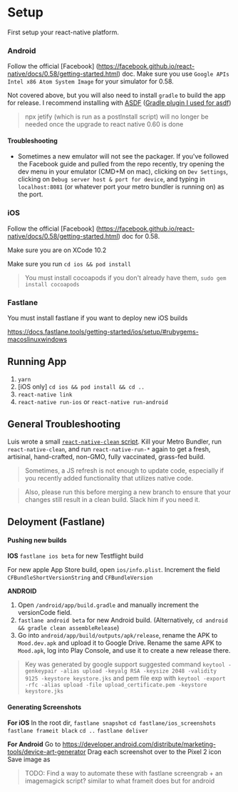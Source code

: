 # Setup

First setup your react-native platform. 

### Android
Follow the official [Facebook] (https://facebook.github.io/react-native/docs/0.58/getting-started.html) doc. Make sure you use `Google APIs Intel x86 Atom System Image` for your simulator for 0.58.

Not covered above, but you will also need to install `gradle` to build the app for release. I recommend installing with [ASDF](https://asdf-vm.com/#/) ([Gradle plugin I used for asdf](https://github.com/rfrancis/asdf-gradle))

> npx jetify (which is run as a postInstall script) will no longer be needed once the upgrade to react native 0.60 is done

#### Troubleshooting
* Sometimes a new emulator will not see the packager. If you've followed the Facebook guide and pulled from the repo recently, try opening the dev menu in your emulator (CMD+M on mac), clicking on `Dev Settings`, clicking on `Debug server host & port for device`, and typing in `localhost:8081` (or whatever port your metro bundler is running on) as the port.

### iOS
Follow the official [Facebook] (https://facebook.github.io/react-native/docs/0.58/getting-started.html) doc for 0.58.

Make sure you are on XCode 10.2

Make sure you run `cd ios && pod install`

> You must install cocoapods if you don't already have them, `sudo gem install cocoapods`

### Fastlane
You must install fastlane if you want to deploy new iOS builds

https://docs.fastlane.tools/getting-started/ios/setup/#rubygems-macoslinuxwindows

## Running App 
1. `yarn`
2. [iOS only] `cd ios && pod install && cd ..`
3. `react-native link`
4. `react-native run-ios` or `react-native run-android`

## General Troubleshooting
Luis wrote a small [`react-native-clean` script](https://gist.github.com/whoislewys/18942ac40edb68460c709fe2ed74dee4). Kill your Metro Bundler, run `react-native-clean`, and run `react-native-run-*` again to get a fresh, artisinal, hand-crafted, non-GMO, fully vaccinated, grass-fed build.

> Sometimes, a JS refresh is not enough to update code, especially if you recently added functionality that utilizes native code.

> Also, please run this before merging a new branch to ensure that your changes still result in a clean build. Slack him if you need it. 

## Deloyment (Fastlane)

#### Pushing new builds
**IOS**
`fastlane ios beta` for new Testflight build

For new apple App Store build, open `ios/info.plist`. Increment the field `CFBundleShortVersionString` and `CFBundleVersion`

**ANDROID** 
1. Open `/android/app/build.gradle` and manually increment the versionCode field.
2. `fastlane android beta` for new Android build. (Alternatively, `cd android && gradle clean assembleRelease`)
3. Go into `android/app/build/outputs/apk/release`, rename the APK to `Mood.dev.apk` and upload it to Google Drive. Rename the same APK to `Mood.apk`, log into Play Console, and use it to create a new release there.

> Key was generated by google support suggested command `keytool -genkeypair -alias upload -keyalg RSA -keysize 2048 -validity 9125 -keystore keystore.jks` and pem file exp with `keytool -export -rfc -alias upload -file upload_certificate.pem -keystore keystore.jks`


#### Generating Screenshots
**For iOS**
In the root dir,
`fastlane snapshot`
`cd fastlane/ios_screenshots`
`fastlane frameit black`
`cd ..`
`fastlane deliver`

**For Android**
Go to https://developer.android.com/distribute/marketing-tools/device-art-generator
Drag each screenshot over to the Pixel 2 icon
Save image as
> TODO: Find a way to automate these with fastlane screengrab + an imagemagick script? similar to what frameit does but for android
